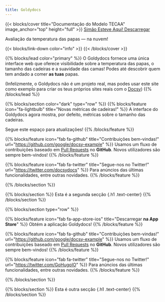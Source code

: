 ```yaml
---
title: Goldydocs
---
```


{{< blocks/cover title="Documentação do Modelo TECAA" image_anchor="top" height="full" >}}
<a class="btn btn-lg btn-primary me-3 mb-4" href="/docs/">
  Simão Esteve Aqui! <i class="fas fa-arrow-alt-circle-right ms-2"></i>
</a>
<a class="btn btn-lg btn-secondary me-3 mb-4" href="https://github.com/google/docsy-example">
  Descarregar <i class="fab fa-github ms-2 "></i>
</a>
<p class="lead mt-5">Avaliação da temperatura das papas &mdash; na nuvem!</p>
{{< blocks/link-down color="info" >}}
{{< /blocks/cover >}}


{{% blocks/lead color="primary" %}}
O Goldydocs fornece uma única interface web que oferece visibilidade sobre a temperatura das papas,
o tamanho das cadeiras e a suavidade das camas! Podes até descobrir quem tem andado a comer **as tuas** papas.

(Infelizmente, o Goldydocs não é um projeto real, mas podes usar este site como exemplo
para criar os teus próprios sites reais com o [Docsy](https://docsy.dev))
{{% /blocks/lead %}}


{{% blocks/section color="dark" type="row" %}}
{{% blocks/feature icon="fa-lightbulb" title="Novas métricas de cadeiras!" %}}
A interface do Goldydocs agora mostra, por defeito, métricas sobre o tamanho das cadeiras.

Segue este espaço para atualizações!
{{% /blocks/feature %}}


{{% blocks/feature icon="fab fa-github" title="Contribuições bem-vindas!" url="https://github.com/google/docsy-example" %}}
Usamos um fluxo de contribuições baseado em [Pull Requests](https://github.com/google/docsy-example/pulls) no **GitHub**. Novos utilizadores são sempre bem-vindos!
{{% /blocks/feature %}}


{{% blocks/feature icon="fab fa-twitter" title="Segue-nos no Twitter!" url="https://twitter.com/docsydocs" %}}
Para anúncios das últimas funcionalidades, entre outras novidades.
{{% /blocks/feature %}}


{{% /blocks/section %}}


{{% blocks/section %}}
Esta é a segunda secção
{.h1 .text-center}
{{% /blocks/section %}}


{{% blocks/section type="row" %}}

{{% blocks/feature icon="fab fa-app-store-ios" title="Descarregar **na App Store**" %}}
Obtém a aplicação Goldydocs!
{{% /blocks/feature %}}

{{% blocks/feature icon="fab fa-github" title="Contribuições bem-vindas!"
    url="https://github.com/google/docsy-example" %}}
Usamos um fluxo de contribuições baseado em [Pull Requests](https://github.com/google/docsy-example/pulls)
no **GitHub**. Novos utilizadores são sempre bem-vindos!
{{% /blocks/feature %}}

{{% blocks/feature icon="fab fa-twitter" title="Segue-nos no Twitter!"
    url="https://twitter.com/GoHugoIO" %}}
Para anúncios das últimas funcionalidades, entre outras novidades.
{{% /blocks/feature %}}

{{% /blocks/section %}}


{{% blocks/section %}}
Esta é outra secção
{.h1 .text-center}
{{% /blocks/section %}}
